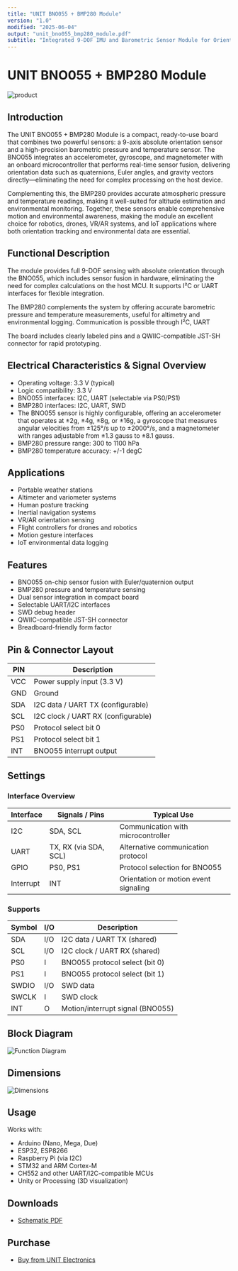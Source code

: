 ```yaml
---
title: "UNIT BNO055 + BMP280 Module"
version: "1.0"
modified: "2025-06-04"
output: "unit_bno055_bmp280_module.pdf"
subtitle: "Integrated 9-DOF IMU and Barometric Sensor Module for Orientation and Environmental Sensing"
---
```


<!--
# README_TEMPLATE.md
Este archivo sirve como entrada para generar un PDF técnico estilo datasheet.
Edita las secciones respetando el orden, sin eliminar los encabezados.
-->

<!-- logo -->

# UNIT BNO055 + BMP280 Module

![product](images/top.png)

## Introduction

The UNIT BNO055 + BMP280 Module is a compact, ready-to-use board that combines two powerful sensors: a 9-axis absolute orientation sensor and a high-precision barometric pressure and temperature sensor. The BNO055 integrates an accelerometer, gyroscope, and magnetometer with an onboard microcontroller that performs real-time sensor fusion, delivering orientation data such as quaternions, Euler angles, and gravity vectors directly—eliminating the need for complex processing on the host device.

Complementing this, the BMP280 provides accurate atmospheric pressure and temperature readings, making it well-suited for altitude estimation and environmental monitoring. Together, these sensors enable comprehensive motion and environmental awareness, making the module an excellent choice for robotics, drones, VR/AR systems, and IoT applications where both orientation tracking and environmental data are essential.

## Functional Description

The module provides full 9-DOF sensing with absolute orientation through the BNO055, which includes sensor fusion in hardware, eliminating the need for complex calculations on the host MCU. It supports I²C or UART interfaces for flexible integration.

The BMP280 complements the system by offering accurate barometric pressure and temperature measurements, useful for altimetry and environmental logging. Communication is possible through I²C, UART

The board includes clearly labeled pins and a QWIIC-compatible JST-SH connector for rapid prototyping.

## Electrical Characteristics & Signal Overview

- Operating voltage: 3.3 V (typical)
- Logic compatibility: 3.3 V
- BNO055 interfaces: I2C, UART (selectable via PS0/PS1)
- BMP280 interfaces: I2C, UART, SWD
- The BNO055 sensor is highly configurable, offering an accelerometer that operates at ±2g, ±4g, ±8g, or ±16g, a gyroscope that measures angular velocities from ±125°/s up to ±2000°/s, and a magnetometer with ranges adjustable from ±1.3 gauss to ±8.1 gauss.
- BMP280 pressure range: 300 to 1100 hPa
- BMP280 temperature accuracy: +/-1 degC

## Applications

- Portable weather stations
- Altimeter and variometer systems
- Human posture tracking
- Inertial navigation systems
- VR/AR orientation sensing
- Flight controllers for drones and robotics
- Motion gesture interfaces
- IoT environmental data logging

## Features

- BNO055 on-chip sensor fusion with Euler/quaternion output
- BMP280 pressure and temperature sensing
- Dual sensor integration in compact board
- Selectable UART/I2C interfaces
- SWD debug header
- QWIIC-compatible JST-SH connector
- Breadboard-friendly form factor

## Pin & Connector Layout

| PIN     | Description                         |
|---------|-------------------------------------|
| VCC     | Power supply input (3.3 V)          |
| GND     | Ground                              |
| SDA     | I2C data / UART TX (configurable)   |
| SCL     | I2C clock / UART RX (configurable)  |
| PS0     | Protocol select bit 0               |
| PS1     | Protocol select bit 1               |
| INT     | BNO055 interrupt output             |

## Settings

### Interface Overview

| Interface  | Signals / Pins        | Typical Use                              |
|------------|-----------------------|------------------------------------------|
| I2C        | SDA, SCL              | Communication with microcontroller       |
| UART       | TX, RX (via SDA, SCL) | Alternative communication protocol       |
| GPIO       | PS0, PS1              | Protocol selection for BNO055            |
| Interrupt  | INT                   | Orientation or motion event signaling    |

### Supports

| Symbol  | I/O | Description                            |
|---------|-----|----------------------------------------|
| SDA     | I/O | I2C data / UART TX (shared)            |
| SCL     | I/O | I2C clock / UART RX (shared)           |
| PS0     | I   | BNO055 protocol select (bit 0)         |
| PS1     | I   | BNO055 protocol select (bit 1)         |
| SWDIO   | I/O | SWD data                        |
| SWCLK   | I   | SWD clock                       |
| INT     | O   | Motion/interrupt signal (BNO055)       |

## Block Diagram

![Function Diagram](./images/pinout.png)

## Dimensions

![Dimensions](./images/dimension.png)

## Usage

Works with:

- Arduino (Nano, Mega, Due)
- ESP32, ESP8266
- Raspberry Pi (via I2C)
- STM32 and ARM Cortex-M
- CH552 and other UART/I2C-compatible MCUs
- Unity or Processing (3D visualization)

## Downloads

- [Schematic PDF](../hardware/unit_sch_V_0_0_1_EU0091_bno055_bmp280.pdf)

## Purchase

- [Buy from UNIT Electronics](https://www.uelectronics.com)
